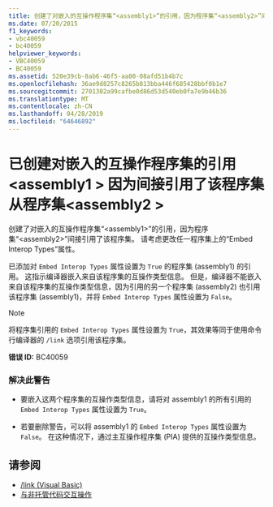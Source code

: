 ```yaml
---
title: 创建了对嵌入的互操作程序集“<assembly1>”的引用，因为程序集“<assembly2>”间接引用了该程序集
ms.date: 07/20/2015
f1_keywords:
- vbc40059
- bc40059
helpviewer_keywords:
- VBC40059
- BC40059
ms.assetid: 520e39cb-8ab6-46f5-aa00-08afd51b4b7c
ms.openlocfilehash: 36ae9d8257c8265b813bba446f685428bbf0b1e7
ms.sourcegitcommit: 2701302a99cafbe0d86d53d540eb0fa7e9b46b36
ms.translationtype: MT
ms.contentlocale: zh-CN
ms.lasthandoff: 04/28/2019
ms.locfileid: "64646892"
---
```

# <a name="a-reference-was-created-to-embedded-interop-assembly-assembly1-because-of-an-indirect-reference-to-that-assembly-from-assembly-assembly2"></a>已创建对嵌入的互操作程序集的引用\<assembly1 > 因为间接引用了该程序集从程序集\<assembly2 >
创建了对嵌入的互操作程序集“\<assembly1>”的引用，因为程序集“\<assembly2>”间接引用了该程序集。 请考虑更改任一程序集上的“Embed Interop Types”属性。  
  
 已添加对 `Embed Interop Types` 属性设置为 `True` 的程序集 (assembly1) 的引用。 这指示编译器嵌入来自该程序集的互操作类型信息。 但是，编译器不能嵌入来自该程序集的互操作类型信息，因为引用的另一个程序集 (assembly2) 也引用该程序集 (assembly1)，并将 `Embed Interop Types` 属性设置为 `False`。  
  
> [!NOTE]
>  将程序集引用的 `Embed Interop Types` 属性设置为 `True`，其效果等同于使用命令行编译器的 `/link` 选项引用该程序集。  
  
 **错误 ID:** BC40059  
  
### <a name="to-address-this-warning"></a>解决此警告  
  
- 要嵌入这两个程序集的互操作类型信息，请将对 assembly1 的所有引用的 `Embed Interop Types` 属性设置为 `True`。  
  
- 若要删除警告，可以将 assembly1 的 `Embed Interop Types` 属性设置为 `False`。 在这种情况下，通过主互操作程序集 (PIA) 提供的互操作类型信息。  
  
## <a name="see-also"></a>请参阅

- [/link (Visual Basic)](../../../visual-basic/reference/command-line-compiler/link.md)
- [与非托管代码交互操作](../../../framework/interop/index.md)
